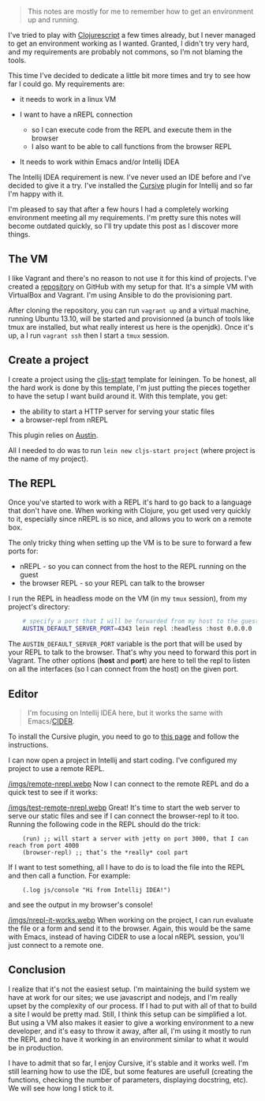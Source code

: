 > This notes are mostly for me to remember how to get an environment up and running.

I've tried to play with [Clojurescript](https://github.com/clojure/clojurescript) a few times already, but I never managed to get an environment working as I wanted. Granted, I didn't try very hard, and my requirements are probably not commons, so I'm not blaming the tools.

This time I've decided to dedicate a little bit more times and try to see how far I could go. My requirements are:

-   it needs to work in a linux VM
-   I want to have a nREPL connection

    -   so I can execute code from the REPL and execute them in the browser
    -   I also want to be able to call functions from the browser REPL
-   It needs to work within Emacs and/or Intellij IDEA

The Intellij IDEA requirement is new. I've never used an IDE before and I've decided to give it a try. I've installed the [Cursive](http://cursiveclojure.com) plugin for Intellij and so far I'm happy with it.

I'm pleased to say that after a few hours I had a completely working environment meeting all my requirements. I'm pretty sure this notes will become outdated quickly, so I'll try update this post as I discover more things.

The VM
------

I like Vagrant and there's no reason to not use it for this kind of projects. I've created a [repository](https://github.com/franckcuny/devbox) on GitHub with my setup for that. It's a simple VM with VirtualBox and Vagrant. I'm using Ansible to do the provisioning part.

After cloning the repository, you can run `vagrant up` and a virtual machine, running Ubuntu 13.10, will be started and provisionned (a bunch of tools like tmux are installed, but what really interest us here is the openjdk). Once it's up, a I run `vagrant ssh` then I start a `tmux` session.

Create a project
----------------

I create a project using the [cljs-start](https://github.com/magomimmo/cljs-start) template for leiningen. To be honest, all the hard work is done by this template, I'm just putting the pieces together to have the setup I want build around it. With this template, you get:

-   the ability to start a HTTP server for serving your static files
-   a browser-repl from nREPL

This plugin relies on [Austin](https://github.com/cemerick/austin).

All I needed to do was to run `lein new cljs-start project` (where project is the name of my project).

The REPL
--------

Once you've started to work with a REPL it's hard to go back to a language that don't have one. When working with Clojure, you get used very quickly to it, especially since nREPL is so nice, and allows you to work on a remote box.

The only tricky thing when setting up the VM is to be sure to forward a few ports for:

-   nREPL - so you can connect from the host to the REPL running on the guest
-   the browser REPL - so your REPL can talk to the browser

I run the REPL in headless mode on the VM (in my `tmux` session), from my project's directory:

``` bash
    # specify a port that I will be forwarded from my host to the guest
    AUSTIN_DEFAULT_SERVER_PORT=4343 lein repl :headless :host 0.0.0.0 :port 4242
```

The `AUSTIN_DEFAULT_SERVER_PORT` variable is the port that will be used by your REPL to talk to the browser. That's why you need to forward this port in Vagrant. The other options (**host** and **port**) are here to tell the repl to listen on all the interfaces (so I can connect from the host) on the given port.

Editor
------

> I'm focusing on Intellij IDEA here, but it works the same with Emacs/[CIDER](https://github.com/clojure-emacs/cider).

To install the Cursive plugin, you need to go to [this page](http://cursiveclojure.com/userguide/index.html) and follow the instructions.

I can now open a project in Intellij and start coding. I've configured my project to use a remote REPL.

[/imgs/remote-nrepl.webp](file:///imgs/remote-nrepl.webp) Now I can connect to the remote REPL and do a quick test to see if it works:

[/imgs/test-remote-nrepl.webp](file:///imgs/test-remote-nrepl.webp) Great! It's time to start the web server to serve our static files and see if I can connect the browser-repl to it too. Running the following code in the REPL should do the trick:

``` example
    (run) ;; will start a server with jetty on port 3000, that I can reach from port 4000
    (browser-repl) ;; that’s the *really* cool part
```

If I want to test something, all I have to do is to load the file into the REPL and then call a function. For example:

``` example
    (.log js/console "Hi from Intellij IDEA!")
```

and see the output in my browser's console!

[/imgs/nrepl-it-works.webp](file:///imgs/nrepl-it-works.webp) When working on the project, I can run evaluate the file or a form and send it to the browser. Again, this would be the same with Emacs, instead of having CIDER to use a local nREPL session, you'll just connect to a remote one.

Conclusion
----------

I realize that it's not the easiest setup. I'm maintaining the build system we have at work for our sites; we use javascript and nodejs, and I'm really upset by the complexity of our process. If I had to put with all of that to build a site I would be pretty mad. Still, I think this setup can be simplified a lot. But using a VM also makes it easier to give a working environment to a new developer, and it's easy to throw it away, after all, I'm using it mostly to run the REPL and to have it working in an environment similar to what it would be in production.

I have to admit that so far, I enjoy Cursive, it's stable and it works well. I'm still learning how to use the IDE, but some features are usefull (creating the functions, checking the number of parameters, displaying docstring, etc). We will see how long I stick to it.
